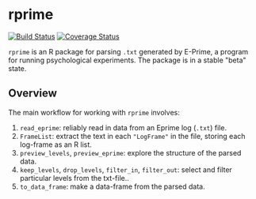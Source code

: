 rprime
======

[![Build Status](https://travis-ci.org/tjmahr/rprime.svg)](https://travis-ci.org/tjmahr/rprime) 
[![Coverage Status](https://coveralls.io/repos/tjmahr/rprime/badge.svg)](https://coveralls.io/r/tjmahr/rprime)



`rprime` is an R package for parsing `.txt` generated by E-Prime, a program for running psychological experiments. The package is in a stable "beta" state.

## Overview

The main workflow for working with `rprime` involves:

1. `read_eprime`: reliably read in data from an Eprime log (`.txt`) file.
2. `FrameList`: extract the text in each `"LogFrame"` in the file, storing each log-frame as an R list.
3. `preview_levels`, `preview_eprime`: explore the structure of the parsed data.
4. `keep_levels`, `drop_levels`, `filter_in`, `filter_out`: select and filter particular levels from the txt-file..
5. `to_data_frame`: make a data-frame from the parsed data.
